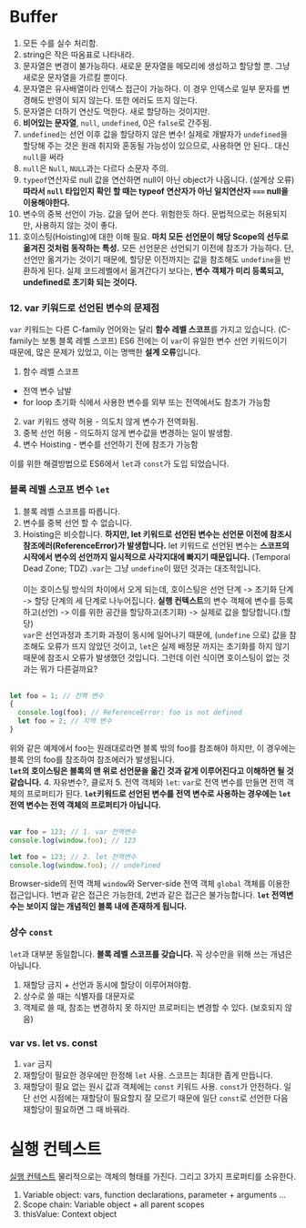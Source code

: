 # Buffer

1. 모든 수를 실수 처리함.
2. string은 작은 따옴표로 나타내라.
3. 문자열은 변경이 불가능하다. 새로운 문자열을 메모리에 생성하고 할당할 뿐. 그냥 새로운 문자열을 가르킬 뿐이다.
4. 문자열은 유사배열이라 인덱스 접근이 가능하다. 이 경우 인덱스로 일부 문자를 변경해도 반영이 되지 않는다. 또한 에러도 뜨지 않는다.
5. 문자열은 더하기 연산도 먹한다. 새로 할당하는 것이지만.
6. **비어있는 문자열**, `null`, `undefined`, 0은 `false`로 간주됨.
7. `undefined`는 선언 이후 값을 할당하지 않은 변수! 실제로 개발자가 `undefined`을 할당해 주는 것은 원래 취지와 혼동될 가능성이 있으므로, 사용하면 안 된다.. 대신 `null`을 써라
8. `null`은 `Null`, `NULL`과는 다르다 소문자 주의.
9. `typeof`연산자로 null 값을 연산하면 null이 아닌 object가 나옵니다. (설계상 오류) **따라서 `null` 타입인지 확인 할 때는 typeof 연산자가 아닌 일치연산자 `===` null을 이용해야한다.**
10. 변수의 중복 선언이 가능. 값을 덮어 쓴다. 위험한듯 하다. 문법적으로는 허용되지만, 사용하지 않는 것이 좋다.
11. 호이스팅(Hoisting)에 대한 이해 필요. **마치 모든 선언문이 해당 Scope의 선두로 옮겨진 것처럼 동작하는 특성.** 모든 선언문은 선언되기 이전에 참조가 가능하다. 단, 선언만 옮겨가는 것이기 때문에, 할당문 이전까지는 값을 참조해도 `undefine`을 반환하게 된다. 실제 코드레벨에서 옮겨간다기 보다는, **변수 객체가 미리 등록되고, undefined로 초기화 되는 것이다.**

### 12. **var 키워드로 선언된 변수의 문제점**
`var` 키워드는 다른 C-family 언어와는 달리 **함수 레벨 스코프**를 가지고 있습니다. (C-family는 보통 블록 레벨 스코프)  ES6 전에는 이 `var`이 유일한 변수 선언 키워드이기 때문에, 많은 문제가 있었고, 이는 명백한 **설계 오류**입니다. 
1. 함수 레벨 스코프
- 전역 변수 남발
- for loop 초기화 식에서 사용한 변수를 외부 또는 전역에서도 참조가 가능함
2. var 키워드 생략 허용 - 의도치 않게 변수가 전역화됨.
3. 중복 선언 허용 - 의도하지 않게 변수값을 변경하는 일이 발생함.
4. 변수 Hoisting - 변수를 선언하기 전에 참조가 가능함

이를 위한 해결방법으로 ES6에서 `let`과 `const`가 도입 되었습니다.

### 블록 레벨 스코프 변수 `let`
1. 블록 레벨 스코프를 따릅니다.
2. 변수를 중복 선언 할 수 없습니다.
3. Hoisting은 비슷합니다. **하지만, let 키워드로 선언된 변수는 선언문 이전에 참조시 참조에러(ReferenceError)가 발생합니다.** let 키워드로 선언된 변수는 **스코프의 시작에서 변수의 선언까지 일시적으로 사각지대에 빠지기 때문입니다.** (Temporal Dead Zone; TDZ) .`var`는 그냥 `undefine`이 떴던 것과는 대조적입니다. <br> <br> 이는 호이스팅 방식의 차이에서 오게 되는데, 호이스팅은 선언 단계 -> 초기화 단계 -> 할당 단계의 세 단계로 나누어집니다. **실행 컨텍스트**의 변수 객체에 변수를 등록하고(선언) -> 이를 위한 공간을 할당하고(초기화) -> 실제로 값을 할당합니다.(할당) <br> `var`은 선언과정과 초기화 과정이 동시에 일어나기 때문에, (`undefine` 으로) 값을 참조해도 오류가 뜨지 않았던 것이고, `let`은 실제 배정문 까지는 초기화를 하지 않기 때문에 참조시 오류가 발생했던 것입니다. 그런데 이런 식이면 호이스팅이 없는 것과는 뭐가 다른걸까요? <br> <br> 
```js
let foo = 1; // 전역 변수
{
  console.log(foo); // ReferenceError: foo is not defined
  let foo = 2; // 지역 변수
}
```
위와 같은 예제에서 foo는 원래대로라면 블록 밖의 foo를 참조해야 하지만, 이 경우에는 블록 안의 foo를 참조하여 참조에러가 발생됩니다.  <br> **`let`의 호이스팅은 블록의 맨 위로 선언문을 옮긴 것과 같게 이루어진다고 이해하면 될 것 같습니다.**
4. 자유변수?, 클로저
5. 전역 객체와 `let`: `var`로 전역 변수를 만들면 전역 객체의 프로퍼티가 된다. **`let`키워드로 선언된 변수를 전역 변수로 사용하는 경우에는 `let` 전역 변수는 전역 객체의 프로퍼티가 아닙니다.** <br> <br> 
```js
var foo = 123; // 1. var 전역변수
console.log(window.foo); // 123
```
```js
let foo = 123; // 2. let 전역변수
console.log(window.foo); // undefined
```
Browser-side의 전역 객체 `window`와 Server-side 전역 객체 `global` 객체를 이용한 접근입니다. 1번과 같은 접근은 가능한데, 2번과 같은 접근은 불가능합니다. **`let` 전역변수는 보이지 않는 개념적인 블록 내에 존재하게 됩니다.**

### 상수 `const`
`let`과 대부분 동일합니다. **블록 레벨 스코프를 갖습니다.** 꼭 상수만을 위해 쓰는 개념은 아닙니다.
1. 재할당 금지 + 선언과 동시에 할당이 이루어져야함.
2. 상수로 쓸 때는 식별자를 대문자로 
3. 객체로 쓸 때, 참조는 변경하지 못 하지만 프로퍼티는 변경할 수 있다. (보호되지 않음)

### var vs. let vs. const
1. `var` 금지
2. 재할당이 필요한 경우에만 한정해 `let` 사용. 스코프는 최대한 좁게 만듭니다.
3. 재할당이 필요 없는 원시 값과 객체에는 `const` 키워드 사용. `const`가 안전하다.
일단 선언 시점에는 재할당이 필요할지 잘 모르기 때문에 일단 `const`로 선언한 다음 재할당이 필요하면 그 때 바꿔라.


# 실행 컨텍스트

[실행 컨텍스트](https://poiemaweb.com/js-execution-context)
물리적으로는 객체의 형태를 가진다. 그리고 3가지 프로퍼티를 소유한다. 
1. Variable object: vars, function declarations, parameter + arguments ... 
2. Scope chain: Variable object + all parent scopes
3. thisValue: Context object
